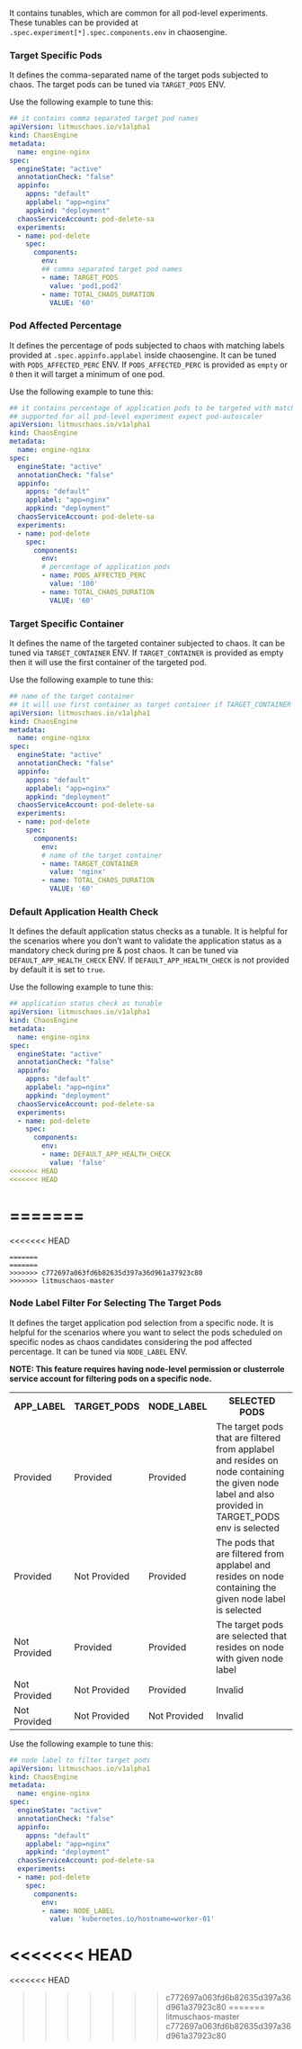 It contains tunables, which are common for all pod-level experiments. These tunables can be provided at `.spec.experiment[*].spec.components.env` in chaosengine.

### Target Specific Pods

It defines the comma-separated name of the target pods subjected to chaos. The target pods can be tuned via `TARGET_PODS` ENV.

Use the following example to tune this:

[embedmd]:# (https://raw.githubusercontent.com/litmuschaos/litmus/master/mkdocs/docs/experiments/categories/pods/common/target-pods.yaml yaml)
```yaml
## it contains comma separated target pod names
apiVersion: litmuschaos.io/v1alpha1
kind: ChaosEngine
metadata:
  name: engine-nginx
spec:
  engineState: "active"
  annotationCheck: "false"
  appinfo:
    appns: "default"
    applabel: "app=nginx"
    appkind: "deployment"
  chaosServiceAccount: pod-delete-sa
  experiments:
  - name: pod-delete
    spec:
      components:
        env:
        ## comma separated target pod names
        - name: TARGET_PODS
          value: 'pod1,pod2'
        - name: TOTAL_CHAOS_DURATION
          VALUE: '60'
```

### Pod Affected Percentage

It defines the percentage of pods subjected to chaos with matching labels provided at `.spec.appinfo.applabel` inside chaosengine. It can be tuned with `PODS_AFFECTED_PERC` ENV. If `PODS_AFFECTED_PERC` is provided as `empty` or `0` then it will target a minimum of one pod.

Use the following example to tune this:

[embedmd]:# (https://raw.githubusercontent.com/litmuschaos/litmus/master/mkdocs/docs/experiments/categories/pods/common/pod-affected-percentage.yaml yaml)
```yaml
## it contains percentage of application pods to be targeted with matching labels or names in the application namespace
## supported for all pod-level experiment expect pod-autoscaler
apiVersion: litmuschaos.io/v1alpha1
kind: ChaosEngine
metadata:
  name: engine-nginx
spec:
  engineState: "active"
  annotationCheck: "false"
  appinfo:
    appns: "default"
    applabel: "app=nginx"
    appkind: "deployment"
  chaosServiceAccount: pod-delete-sa
  experiments:
  - name: pod-delete
    spec:
      components:
        env:
        # percentage of application pods
        - name: PODS_AFFECTED_PERC
          value: '100'
        - name: TOTAL_CHAOS_DURATION
          VALUE: '60'
```

### Target Specific Container

It defines the name of the targeted container subjected to chaos. It can be tuned via `TARGET_CONTAINER` ENV. If `TARGET_CONTAINER` is provided as empty then it will use the first container of the targeted pod.

Use the following example to tune this:

[embedmd]:# (https://raw.githubusercontent.com/litmuschaos/litmus/master/mkdocs/docs/experiments/categories/pods/common/target-container.yaml yaml)
```yaml
## name of the target container
## it will use first container as target container if TARGET_CONTAINER is provided as empty
apiVersion: litmuschaos.io/v1alpha1
kind: ChaosEngine
metadata:
  name: engine-nginx
spec:
  engineState: "active"
  annotationCheck: "false"
  appinfo:
    appns: "default"
    applabel: "app=nginx"
    appkind: "deployment"
  chaosServiceAccount: pod-delete-sa
  experiments:
  - name: pod-delete
    spec:
      components:
        env:
        # name of the target container
        - name: TARGET_CONTAINER
          value: 'nginx'
        - name: TOTAL_CHAOS_DURATION
          VALUE: '60'
```

### Default Application Health Check

It defines the default application status checks as a tunable. It is helpful for the scenarios where you don’t want to validate the application status as a mandatory check during pre & post chaos. It can be tuned via `DEFAULT_APP_HEALTH_CHECK` ENV. If `DEFAULT_APP_HEALTH_CHECK` is not provided by default it is set to `true`.

Use the following example to tune this:

[embedmd]:# (https://raw.githubusercontent.com/litmuschaos/litmus/master/mkdocs/docs/experiments/categories/pods/common/default-app-health-check.yaml yaml)
```yaml
## application status check as tunable
apiVersion: litmuschaos.io/v1alpha1
kind: ChaosEngine
metadata:
  name: engine-nginx
spec:
  engineState: "active"
  annotationCheck: "false"
  appinfo:
    appns: "default"
    applabel: "app=nginx"
    appkind: "deployment"
  chaosServiceAccount: pod-delete-sa
  experiments:
  - name: pod-delete
    spec:
      components:
        env:
        - name: DEFAULT_APP_HEALTH_CHECK
          value: 'false'
<<<<<<< HEAD
<<<<<<< HEAD
```
=======
=======
<<<<<<< HEAD
```
=======
=======
>>>>>>> c772697a063fd6b82635d397a36d961a37923c80
>>>>>>> litmuschaos-master
```

### Node Label Filter For Selecting The Target Pods

It defines the target application pod selection from a specific node. It is helpful for the scenarios where you want to select the pods scheduled on specific nodes as chaos candidates considering the pod affected percentage. It can be tuned via `NODE_LABEL` ENV.

<b>NOTE: This feature requires having node-level permission or clusterrole service account for filtering pods on a specific node.</b>


<table>
  <tr>
    <th>APP_LABEL</th>
    <th>TARGET_PODS</th>
    <th>NODE_LABEL</th>
    <th>SELECTED PODS</th>
  </tr>
  <tr>
    <td>Provided</td>
    <td>Provided</td>
    <td>Provided</td>
    <td>The target pods that are filtered from applabel and resides on node containing the given node label and also provided in TARGET_PODS env is selected</td>
  </tr>
   <tr>
    <td>Provided</td>
    <td>Not Provided</td>
    <td>Provided</td>
    <td>The pods that are filtered from applabel and resides on node containing the given node label is selected </td>
  </tr>
   <tr>
    <td>Not Provided</td>
    <td>Provided</td>
    <td>Provided</td>
    <td>The target pods are selected that resides on node with given node label </td>
  </tr>
    </tr>
   <tr>
    <td>Not Provided</td>
    <td>Not Provided</td>
    <td>Provided</td>
    <td>Invalid</td>
  </tr>
   <tr>
    <td>Not Provided</td>
    <td>Not Provided</td>
    <td>Not Provided</td>
    <td>Invalid</td>
  </tr>
</table>

Use the following example to tune this:

[embedmd]:# (https://raw.githubusercontent.com/litmuschaos/litmus/master/mkdocs/docs/experiments/categories/pods/common/default-app-health-check.yaml yaml)
```yaml
## node label to filter target pods
apiVersion: litmuschaos.io/v1alpha1
kind: ChaosEngine
metadata:
  name: engine-nginx
spec:
  engineState: "active"
  annotationCheck: "false"
  appinfo:
    appns: "default"
    applabel: "app=nginx"
    appkind: "deployment"
  chaosServiceAccount: pod-delete-sa
  experiments:
  - name: pod-delete
    spec:
      components:
        env:
        - name: NODE_LABEL
          value: 'kubernetes.io/hostname=worker-01'
```
<<<<<<< HEAD
=======
<<<<<<< HEAD
>>>>>>> c772697a063fd6b82635d397a36d961a37923c80
=======
>>>>>>> litmuschaos-master
>>>>>>> c772697a063fd6b82635d397a36d961a37923c80
